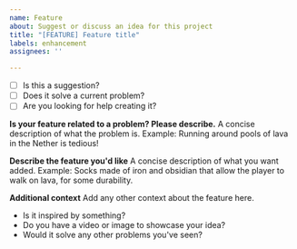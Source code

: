 ```yaml
---
name: Feature
about: Suggest or discuss an idea for this project
title: "[FEATURE] Feature title"
labels: enhancement
assignees: ''

---
```


- [ ] Is this a suggestion?
- [ ] Does it solve a current problem?
- [ ] Are you looking for help creating it?

**Is your feature related to a problem? Please describe.**
A concise description of what the problem is.
Example: Running around pools of lava in the Nether is tedious!

**Describe the feature you'd like**
A concise description of what you want added.
Example: Socks made of iron and obsidian that allow the player to walk on lava, for some durability.

**Additional context**
Add any other context about the feature here.
- Is it inspired by something?
- Do you have a video or image to showcase your idea?
- Would it solve any other problems you've seen?
